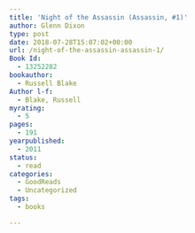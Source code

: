 ```yaml
---
title: 'Night of the Assassin (Assassin, #1)'
author: Glenn Dixon
type: post
date: 2018-07-28T15:07:02+00:00
url: /night-of-the-assassin-assassin-1/
Book Id:
  - 13252282
bookauthor:
  - Russell Blake
Author l-f:
  - Blake, Russell
myrating:
  - 5
pages:
  - 191
yearpublished:
  - 2011
status:
  - read
categories:
  - GoodReads
  - Uncategorized
tags:
  - books

---
```

